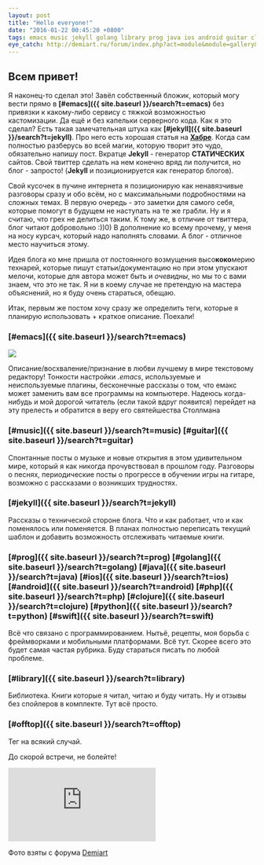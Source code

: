 ```yaml
---
layout: post
title: "Hello everyone!"
date: "2016-01-22 00:45:20 +0800"
tags: emacs music jekyll golang library prog java ios android guitar clojure offtop php python swift
eye_catch: http://demiart.ru/forum/index.php?act=module&module=gallery&cmd=viewimage&img=64379
---
```

## Всем привет!
Я наконец-то сделал это! Завёл собственный бложик, который могу вести прямо в **[#emacs]({{ site.baseurl }}/search?t=emacs)** без привязки к какому-либо сервису с тяжкой возможностью кастомизации. Да ещё и без капельки серверного кода. Как я это сделал? Есть такая замечательная штука как **[#jekyll]({{ site.baseurl }}/search?t=jekyll)**. Про него есть хорошая статья на **[Хабре](http://habrahabr.ru/post/207650/)**. Когда сам полностью разберусь во всей магии, которую творит это чудо, обязательно напишу пост. Вкратце **Jekyll** - генератор **СТАТИЧЕСКИХ** сайтов. Свой твиттер сделать на нем конечно вряд ли получится, но блог - запросто! (**Jekyll** и позиционируется как генератор блогов). 
<!--more-->

Свой кусочек в пучине интернета я позиционирую как ненавязчивые разговоры сразу и обо всём, но с максимальными подробностями на сложных темах. В первую очередь - это заметки для самого себя, которые помогут в будущем не наступать на те же грабли. Ну и я считаю, что грех не делиться таким. К тому же, в отличие от твиттера, блог читают добровольно :))0) В дополнение ко всему прочему, у меня на носу курсач, который надо наполнять словами. А блог - отличное место научиться этому. 

Идея блога ко мне пришла от постоянного возмущения высо**коко**мерию технарей, которые пишут статьи/документацию но при этом упускают мелочи, которые для автора может быть и *очевидны*, но мы то с вами знаем, что это не так. Я ни в коему случае не претендую на мастера объяснений, но я буду очень стараться, обещаю. 

Итак, первым же постом хочу сразу же определить теги, которые я планирую использовать + краткое описание. Поехали!

### [#emacs]({{ site.baseurl }}/search?t=emacs) 
![](http://ergoemacs.org/emacs/emacs_logo/emacs_logo_no_border.png)

Описание/восхваление/признание в любви лучшему в мире текстовому редактору! Тонкости настройки *.emacs*, используемые и неиспользуемые плагины, бесконечные рассказы о том, что емакс может заменить вам все программы на компьютере. Надеюсь когда-нибудь и мой дорогой читатель (если такой вдруг появится) перейдет на эту прелесть и обратится в веру его святейшества Столлмана

### [#music]({{ site.baseurl }}/search?t=music) [#guitar]({{ site.baseurl }}/search?t=guitar)
Спонтанные посты о музыке и новые открытия в этом удивительном мире, который я как никогда прочувствовал в прошлом году. Разговоры о песнях, периодические посты о прогрессе в обучении игры на гитаре, возможно c рассказами о возникших трудностях.

### [#jekyll]({{ site.baseurl }}/search?t=jekyll)
Рассказы о технической стороне блога. Что и как работает, что и как поменялось или поменяется. В планах полностью переписать текущий шаблон и добавить возможность отслеживать читаемые книги.

###  [#prog]({{ site.baseurl }}/search?t=prog) [#golang]({{ site.baseurl }}/search?t=golang) [#java]({{ site.baseurl }}/search?t=java) [#ios]({{ site.baseurl }}/search?t=ios) [#android]({{ site.baseurl }}/search?t=android) [#php]({{ site.baseurl }}/search?t=php) [#clojure]({{ site.baseurl }}/search?t=clojure) [#python]({{ site.baseurl }}/search?t=python) [#swift]({{ site.baseurl }}/search?t=swift)

Всё что связано с программированием. Нытьё, рецепты, моя борьба с фреймворками и мобильными платформами. Всё тут. Скорее всего это будет самая частая рубрика. Буду стараться писать по любой проблеме.

### [#library]({{ site.baseurl }}/search?t=library)
Библиотека. Книги которые я читал, читаю и буду читать. Ну и отзывы без спойлеров в комплекте. Тут всё просто.

### [#offtop]({{ site.baseurl }}/search?t=offtop)
Тег на всякий случай.


До скорой встречи, не болейте!

![](http://demiart.ru/forum/index.php?act=module&module=gallery&cmd=viewimage&img=64281)

Фото взяты с форума [Demiart](http://demiart.ru/forum/) 

